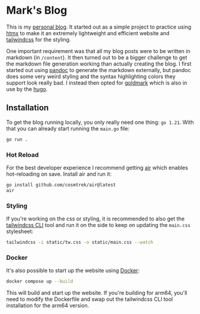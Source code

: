 # Mark's Blog

This is my [personal blog](https://blog.markc.su). It started out as a simple project to practice using [htmx](https://htmx.org/) to make
it an extremely lightweight and efficient website and [tailwindcss](https://tailwindcss.com/) for the styling.

One important requirement was that all my blog posts were to be written in markdown (in `/content`). It then turned out to be
a bigger challenge to get the markdown file generation working than actually creating the blog. I first started out using [pandoc](https://pandoc.org/)
to generate the markdown externally, but pandoc does some very weird styling and the syntax highlighting colors they support look
really bad. I instead then opted for [goldmark](https://github.com/yuin/goldmark) which is also in use by the [hugo](https://gohugo.io/).

## Installation

To get the blog running locally, you only really need one thing: `go 1.21`. With that you can already start running the `main.go`
file:

```bash
go run .
```

### Hot Reload

For the best developer experience I recommend getting [air](https://github.com/cosmtrek/air) which enables hot-reloading on save. Install air and run it:

```bash
go install github.com/cosmtrek/air@latest
air
```

### Styling

If you're working on the css or styling, it is recommended to also get the [tailwindcss CLI](https://tailwindcss.com/blog/standalone-cli) tool and run it on the side to keep on updating
the `main.css` stylesheet:

```bash
tailwindcss -i static/tw.css -o static/main.css --watch
```

### Docker

It's also possible to start up the website using [Docker](https://www.docker.com/):

```bash
docker compose up --build
```

This will build and start up the website. If you're building for arm64, you'll need to modify the Dockerfile and swap out
the tailwindcss CLI tool installation for the arm64 version.

